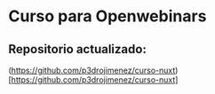 # Curso para Openwebinars

## Repositorio actualizado:
(https://github.com/p3drojimenez/curso-nuxt)[https://github.com/p3drojimenez/curso-nuxt]

